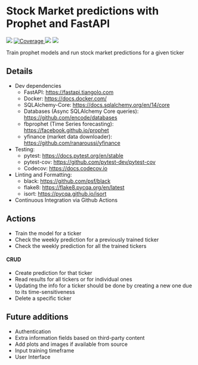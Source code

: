 # Stock Market predictions with Prophet and FastAPI

<p align="left">
   <img src="https://github.com/rafapi/fastapi-prophet/workflows/Continuous%20Integration/badge.svg?branch=master">
   <a href="https://github.com/rafapi/fastapi-prophet" target="_blank">
      <img src="https://codecov.io/gh/rafapi/fastapi-prophet/branch/master/graph/badge.svg" alt="Coverage">
   </a>
     <img src="https://img.shields.io/github/license/rafapi/fastapi-prophet">
     <img src="https://img.shields.io/github/last-commit/rafapi/fastapi-prophet">
</p>
Train prophet models and run stock market predictions for a given ticker

## Details
* Dev dependencies
  * FastAPI: https://fastapi.tiangolo.com
  * Docker: https://docs.docker.com/
  * SQLAlchemy-Core: https://docs.sqlalchemy.org/en/14/core
  * Databases (Async SQLAlchemy Core queries): https://github.com/encode/databases
  * fbprophet (Time Series forecasting): https://facebook.github.io/prophet
  * yfinance (market data downloader): https://github.com/ranaroussi/yfinance
* Testing:
  * pytest: https://docs.pytest.org/en/stable
  * pytest-cov: https://github.com/pytest-dev/pytest-cov
  * Codecov: https://docs.codecov.io
* Linting and Formatting:
  * black: https://github.com/psf/black
  * flake8: https://flake8.pycqa.org/en/latest
  * isort: https://pycqa.github.io/isort
* Continuous Integration via Github Actions

## Actions
* Train the model for a ticker
* Check the weekly prediction for a previously trained ticker
* Check the weekly prediction for all the trained tickers

#### CRUD
   * Create prediction for that ticker
   * Read results for all tickers or for individual ones
   * Updating the info for a ticker should be done by creating a new one due to its time-sensitiveness 
   * Delete a specific ticker

## Future additions
* Authentication
* Extra information fields based on third-party content
* Add plots and images if available from source
* Input training timeframe
* User Interface
